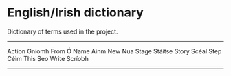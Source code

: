 # English/Irish dictionary

Dictionary of terms used in the project.

-------- ---------
 Action   Gníomh
 From     Ó
 Name     Ainm
 New      Nua
 Stage    Stáitse
 Story    Scéal
 Step     Céim
 This     Seo
 Write    Scríobh
-------- ---------
